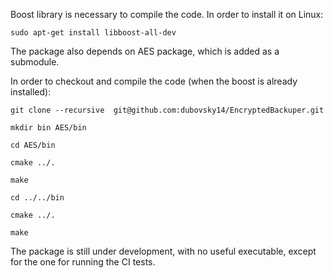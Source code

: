 Boost library is necessary to compile the code. In order to install it on Linux:

```
sudo apt-get install libboost-all-dev
```

The package also depends on AES package, which is added as a submodule.

In order to checkout and compile the code (when the boost is already installed):

```
git clone --recursive  git@github.com:dubovsky14/EncryptedBackuper.git

mkdir bin AES/bin

cd AES/bin

cmake ../.

make

cd ../../bin

cmake ../.

make
```

The package is still under development, with no useful executable, except for the one for running the CI tests.